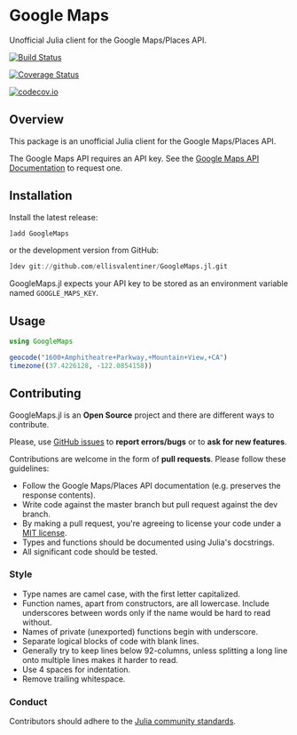 # Google Maps

Unofficial Julia client for the Google Maps/Places API.

[![Build Status](https://travis-ci.org/ellisvalentiner/GoogleMaps.jl.svg?branch=master)](https://travis-ci.org/ellisvalentiner/GoogleMaps.jl)

[![Coverage Status](https://coveralls.io/repos/ellisvalentiner/GoogleMaps.jl/badge.svg?branch=master&service=github)](https://coveralls.io/github/ellisvalentiner/GoogleMaps.jl?branch=master)

[![codecov.io](http://codecov.io/github/ellisvalentiner/GoogleMaps.jl/coverage.svg?branch=master)](http://codecov.io/github/ellisvalentiner/GoogleMaps.jl?branch=master)

## Overview

This package is an unofficial Julia client for the Google Maps/Places API.

The Google Maps API requires an API key. See the [Google Maps API Documentation](https://developers.google.com/maps/documentation/) to request one.

## Installation

Install the latest release:

```julia
]add GoogleMaps
```

or the development version from GitHub:

```julia
]dev git://github.com/ellisvalentiner/GoogleMaps.jl.git
```

GoogleMaps.jl expects your API key to be stored as an environment variable named `GOOGLE_MAPS_KEY`.

## Usage

```julia
using GoogleMaps

geocode("1600+Amphitheatre+Parkway,+Mountain+View,+CA")
timezone((37.4226128, -122.0854158))
```
## Contributing

GoogleMaps.jl is an **Open Source** project and there are different ways to contribute.

Please, use [GitHub issues](https://github.com/ellisvalentiner/GoogleMaps.jl/issues) to **report errors/bugs** or to **ask for new features**.

Contributions are welcome in the form of **pull requests**. Please follow these guidelines:

- Follow the Google Maps/Places API documentation (e.g. preserves the response contents).
- Write code against the master branch but pull request against the dev branch.
- By making a pull request, you're agreeing to license your code under a [MIT license](https://github.com/ellisvalentiner/GoogleMaps.jl/blob/dev/LICENSE.md).
- Types and functions should be documented using Julia's docstrings.
- All significant code should be tested.

### Style

- Type names are camel case, with the first letter capitalized.
- Function names, apart from constructors, are all lowercase. Include underscores between words only if the name would be hard to read without.
- Names of private (unexported) functions begin with underscore.
- Separate logical blocks of code with blank lines.
- Generally try to keep lines below 92-columns, unless splitting a long line onto multiple
lines makes it harder to read.
- Use 4 spaces for indentation.
- Remove trailing whitespace.

### Conduct

Contributors should adhere to the [Julia community standards](http://julialang.org/community/standards/).
